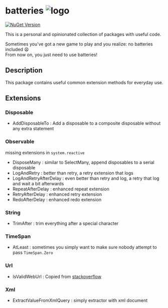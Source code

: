 ﻿# batteries ![logo](https://raw.githubusercontent.com/gammasoft/fatcow/refs/heads/master/32x32/battery_charge.png)

[![NuGet Version](https://img.shields.io/nuget/vpre/batteries)](https://www.nuget.org/packages/batteries/)

This is a personal and opinionated collection of packages with useful code.

Sometimes you've got a new game to play and you realize: no batteries included 😩
<br/>From now on, you just need to use batteries!


## Description

This package contains useful common extension methods for everyday use.

## Extensions

### Disposable
- AddDisposableTo : Add a disposable to a composite disposable without any extra statement

### Observable

missing extensions in `system.reactive`

- DisposeMany : similar to SelectMany, append disposables to a serial disposable
- LogAndRetry : better than retry, a retry extension that logs
- LogAndRetryAfterDelay : even better than retry and log, a retry that log and wait a bit afterwards
- RepeatAfterDelay : enhanced repeat extension
- RetryAfterDelay : enhanced retry extension
- RedoAfterDelay : enhanced redo extension

### String
- TrimAfter : trim everything after a special character

### TimeSpan

- AtLeast : sometimes you simply want to make sure nobody attempt to pass `TimeSpan.Zero`

### Url

- IsValidWebUrl : Copied from [stackoverflow](https://stackoverflow.com/questions/7578857/how-to-check-whether-a-string-is-a-valid-http-url)

### Xml

- ExtractValueFromXmlQuery : simply extractor with xml document
